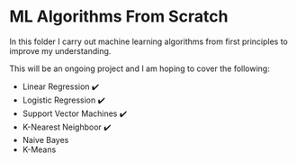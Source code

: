 # ML Algorithms From Scratch

In this folder I carry out machine learning algorithms from first principles to improve my understanding.

This will be an ongoing project and I am hoping to cover the following:

- Linear Regression :heavy_check_mark:
- Logistic Regression :heavy_check_mark:
- Support Vector Machines :heavy_check_mark:
- K-Nearest Neighboor :heavy_check_mark:
- Naive Bayes
- K-Means
